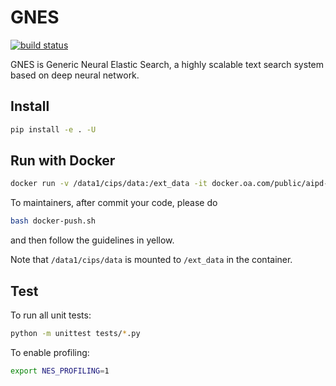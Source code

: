 # GNES

[![build status](http://badge.orange-ci.oa.com/ai-innersource/nes.svg)]()


GNES is Generic Neural Elastic Search, a highly scalable text search system based on deep neural network.

## Install

```bash
pip install -e . -U
```

## Run with Docker

```bash
docker run -v /data1/cips/data:/ext_data -it docker.oa.com/public/aipd-gnes:master bash
```

To maintainers, after commit your code, please do 
```bash
bash docker-push.sh
```
and then follow the guidelines in yellow. 

Note that `/data1/cips/data` is mounted to `/ext_data` in the container.

## Test

To run all unit tests:

```bash
python -m unittest tests/*.py
```


To enable profiling:

```bash
export NES_PROFILING=1
```